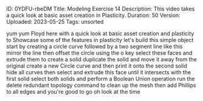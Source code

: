 ID: 0YDFU-rbeDM
Title: Modeling Exercise 14
Description: This video takes a quick look at basic asset creation in Plasticity.
Duration: 50
Version: 
Uploaded: 2023-05-25
Tags: unsorted

yum yum
Floyd here with a quick look at basic
asset creation and plasticity to
Showcase some of the features in
plasticity let's build this simple
object start by creating a circle curve
followed by a two segment line like this
mirror the line then offset the circle
using the o key select these faces and
extrude them to create a solid duplicate
the solid and move it away from the
original
create a new Circle curve and then print
it onto the second solid hide all curves
then select and extrude this face until
it intersects with the first solid
select both solids and perform a Boolean
Union operation run the delete redundant
topology command to clean up the mesh
then add Phillips to all edges and
you're good to go
oh look at the time
